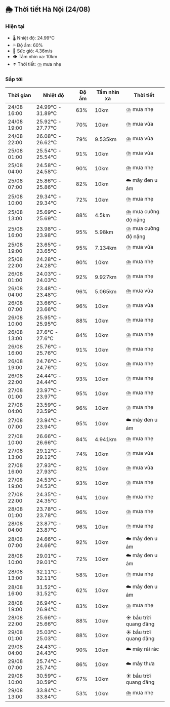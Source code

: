 ## 🌦️ Thời tiết Hà Nội (24/08)

### Hiện tại

- 🌡️ Nhiệt độ: 24.99℃
- 💦 Độ ẩm: 60%
- 💨 Sức gió: 4.36m/s
- 👁️ Tầm nhìn xa: 10km
- ☂️ Thời tiết: ⛈️ mưa nhẹ

### Sắp tới

| Thời gian | Nhiệt độ | Độ ẩm | Tầm nhìn xa | Thời tiết |
| --- | --- | --- | --- | --- |
| 24/08 16:00 | 24.99℃ - 31.89℃ | 63% | 10km | ⛈️ mưa nhẹ |
| 24/08 19:00 | 25.92℃ - 27.77℃ | 70% | 10km | ⛈️ mưa vừa |
| 24/08 22:00 | 26.08℃ - 26.62℃ | 79% | 9.535km | ⛈️ mưa vừa |
| 25/08 01:00 | 25.54℃ - 25.54℃ | 91% | 10km | ⛈️ mưa vừa |
| 25/08 04:00 | 24.58℃ - 24.58℃ | 90% | 10km | ⛈️ mưa nhẹ |
| 25/08 07:00 | 25.86℃ - 25.86℃ | 82% | 10km | ☁️ mây đen u ám |
| 25/08 10:00 | 29.34℃ - 29.34℃ | 72% | 10km | ⛈️ mưa nhẹ |
| 25/08 13:00 | 25.69℃ - 25.69℃ | 88% | 4.5km | ⛈️ mưa cường độ nặng |
| 25/08 16:00 | 23.98℃ - 23.98℃ | 95% | 5.98km | ⛈️ mưa cường độ nặng |
| 25/08 19:00 | 23.65℃ - 23.65℃ | 95% | 7.134km | ⛈️ mưa vừa |
| 25/08 22:00 | 24.28℃ - 24.28℃ | 90% | 10km | ⛈️ mưa nhẹ |
| 26/08 01:00 | 24.03℃ - 24.03℃ | 92% | 9.927km | ⛈️ mưa nhẹ |
| 26/08 04:00 | 23.48℃ - 23.48℃ | 96% | 5.065km | ⛈️ mưa vừa |
| 26/08 07:00 | 23.66℃ - 23.66℃ | 96% | 10km | ⛈️ mưa vừa |
| 26/08 10:00 | 25.95℃ - 25.95℃ | 88% | 10km | ⛈️ mưa nhẹ |
| 26/08 13:00 | 27.6℃ - 27.6℃ | 84% | 10km | ⛈️ mưa nhẹ |
| 26/08 16:00 | 25.76℃ - 25.76℃ | 91% | 10km | ⛈️ mưa nhẹ |
| 26/08 19:00 | 24.76℃ - 24.76℃ | 92% | 10km | ⛈️ mưa nhẹ |
| 26/08 22:00 | 24.44℃ - 24.44℃ | 93% | 10km | ⛈️ mưa nhẹ |
| 27/08 01:00 | 23.97℃ - 23.97℃ | 95% | 10km | ⛈️ mưa nhẹ |
| 27/08 04:00 | 23.59℃ - 23.59℃ | 96% | 10km | ⛈️ mưa nhẹ |
| 27/08 07:00 | 23.94℃ - 23.94℃ | 95% | 10km | ☁️ mây đen u ám |
| 27/08 10:00 | 26.66℃ - 26.66℃ | 84% | 4.941km | ⛈️ mưa nhẹ |
| 27/08 13:00 | 29.12℃ - 29.12℃ | 74% | 10km | ⛈️ mưa vừa |
| 27/08 16:00 | 27.93℃ - 27.93℃ | 82% | 10km | ⛈️ mưa vừa |
| 27/08 19:00 | 24.53℃ - 24.53℃ | 93% | 10km | ⛈️ mưa nhẹ |
| 27/08 22:00 | 24.35℃ - 24.35℃ | 94% | 10km | ⛈️ mưa nhẹ |
| 28/08 01:00 | 23.78℃ - 23.78℃ | 96% | 10km | ⛈️ mưa nhẹ |
| 28/08 04:00 | 23.87℃ - 23.87℃ | 96% | 10km | ⛈️ mưa nhẹ |
| 28/08 07:00 | 24.66℃ - 24.66℃ | 92% | 10km | ☁️ mây đen u ám |
| 28/08 10:00 | 29.01℃ - 29.01℃ | 72% | 10km | ☁️ mây đen u ám |
| 28/08 13:00 | 32.11℃ - 32.11℃ | 58% | 10km | ⛈️ mưa nhẹ |
| 28/08 16:00 | 31.52℃ - 31.52℃ | 62% | 10km | ☁️ mây đen u ám |
| 28/08 19:00 | 26.94℃ - 26.94℃ | 83% | 10km | ⛈️ mưa nhẹ |
| 28/08 22:00 | 25.66℃ - 25.66℃ | 88% | 10km | ☀️ bầu trời quang đãng |
| 29/08 01:00 | 25.03℃ - 25.03℃ | 88% | 10km | ☀️ bầu trời quang đãng |
| 29/08 04:00 | 24.43℃ - 24.43℃ | 90% | 10km | ☁️ mây rải rác |
| 29/08 07:00 | 25.74℃ - 25.74℃ | 86% | 10km | ☁️ mây thưa |
| 29/08 10:00 | 30.59℃ - 30.59℃ | 67% | 10km | ☀️ bầu trời quang đãng |
| 29/08 13:00 | 33.84℃ - 33.84℃ | 53% | 10km | ⛈️ mưa nhẹ |
